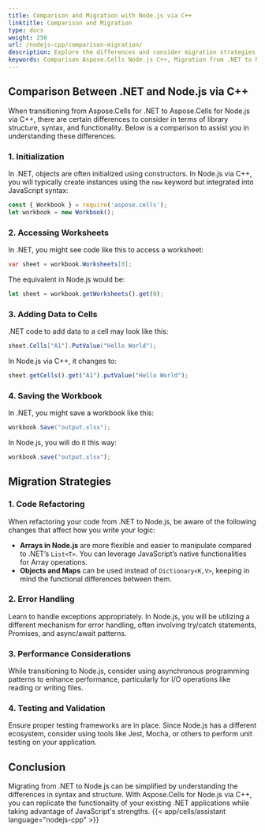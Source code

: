 ```yaml
---
title: Comparison and Migration with Node.js via C++
linktitle: Comparison and Migration
type: docs
weight: 250
url: /nodejs-cpp/comparison-migration/
description: Explore the differences and consider migration strategies for using Aspose.Cells with Node.js via C++.
keywords: Comparison Aspose.Cells Node.js C++, Migration from .NET to Node.js via C++ 
---
```




## **Comparison Between .NET and Node.js via C++**

When transitioning from Aspose.Cells for .NET to Aspose.Cells for Node.js via C++, there are certain differences to consider in terms of library structure, syntax, and functionality. Below is a comparison to assist you in understanding these differences.

### **1. Initialization**
In .NET, objects are often initialized using constructors. In Node.js via C++, you will typically create instances using the `new` keyword but integrated into JavaScript syntax:

```javascript
const { Workbook } = require('aspose.cells');
let workbook = new Workbook();
```

### **2. Accessing Worksheets**
In .NET, you might see code like this to access a worksheet:

```csharp
var sheet = workbook.Worksheets[0];
```

The equivalent in Node.js would be:

```javascript
let sheet = workbook.getWorksheets().get(0);
```

### **3. Adding Data to Cells**
.NET code to add data to a cell may look like this:

```csharp
sheet.Cells["A1"].PutValue("Hello World");
```

In Node.js via C++, it changes to:

```javascript
sheet.getCells().get("A1").putValue("Hello World");
```

### **4. Saving the Workbook**
In .NET, you might save a workbook like this:

```csharp
workbook.Save("output.xlsx");
```

In Node.js, you will do it this way:

```javascript
workbook.save("output.xlsx");
```

## **Migration Strategies**

### **1. Code Refactoring**

When refactoring your code from .NET to Node.js, be aware of the following changes that affect how you write your logic:

- **Arrays in Node.js** are more flexible and easier to manipulate compared to .NET’s `List<T>`. You can leverage JavaScript’s native functionalities for Array operations.
- **Objects and Maps** can be used instead of `Dictionary<K,V>`, keeping in mind the functional differences between them.

### **2. Error Handling**

Learn to handle exceptions appropriately. In Node.js, you will be utilizing a different mechanism for error handling, often involving try/catch statements, Promises, and async/await patterns.

### **3. Performance Considerations**

While transitioning to Node.js, consider using asynchronous programming patterns to enhance performance, particularly for I/O operations like reading or writing files.

### **4. Testing and Validation**

Ensure proper testing frameworks are in place. Since Node.js has a different ecosystem, consider using tools like Jest, Mocha, or others to perform unit testing on your application.

## **Conclusion**

Migrating from .NET to Node.js can be simplified by understanding the differences in syntax and structure. With Aspose.Cells for Node.js via C++, you can replicate the functionality of your existing .NET applications while taking advantage of JavaScript's strengths.
{{< app/cells/assistant language="nodejs-cpp" >}}